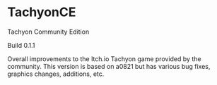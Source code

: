 # TachyonCE
Tachyon Community Edition

Build 0.1.1

Overall improvements to the Itch.io Tachyon game provided by the community. This version is based on a0821 but has various bug fixes, graphics changes, additions, etc.
